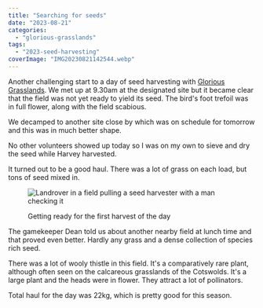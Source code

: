 ```yaml
---
title: "Searching for seeds"
date: "2023-08-21"
categories: 
  - "glorious-grasslands"
tags: 
  - "2023-seed-harvesting"
coverImage: "IMG20230821142544.webp"
---
```


Another challenging start to a day of seed harvesting with [Glorious Grasslands](https://www.cotswoldsaonb.org.uk/looking-after/our-grasslands-projects/glorious-cotswolds-grasslands/). We met up at 9.30am at the designated site but it became clear that the field was not yet ready to yield its seed. The bird's foot trefoil was in full flower, along with the field scabious.

We decamped to another site close by which was on schedule for tomorrow and this was in much better shape.

No other volunteers showed up today so I was on my own to sieve and dry the seed while Harvey harvested.

It turned out to be a good haul. There was a lot of grass on each load, but tons of seed mixed in.

<figure>

![Landrover in a field pulling a seed harvester with a man checking it](images/IMG20230821111315-1024x778.webp)

<figcaption>

Getting ready for the first harvest of the day

</figcaption>

</figure>

The gamekeeper Dean told us about another nearby field at lunch time and that proved even better. Hardly any grass and a dense collection of species rich seed.

There was a lot of wooly thistle in this field. It's a comparatively rare plant, although often seen on the calcareous grasslands of the Cotswolds. It's a large plant and the heads were in flower. They attract a lot of pollinators.

Total haul for the day was 22kg, which is pretty good for this season.
